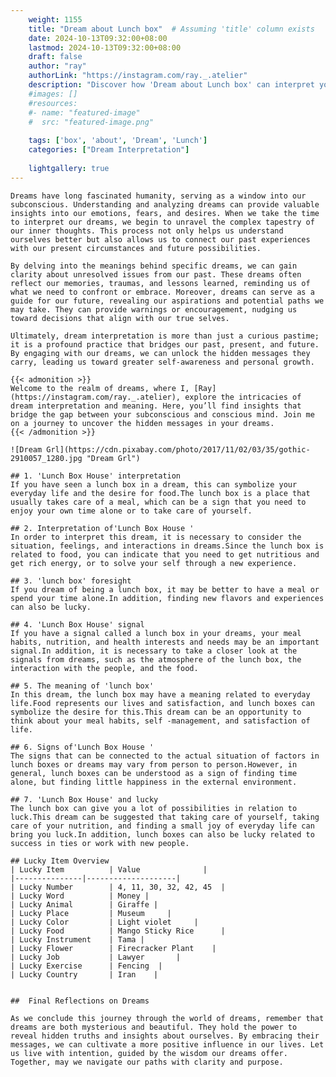 ```yaml
---
    weight: 1155
    title: "Dream about Lunch box"  # Assuming 'title' column exists
    date: 2024-10-13T09:32:00+08:00
    lastmod: 2024-10-13T09:32:00+08:00
    draft: false
    author: "ray"
    authorLink: "https://instagram.com/ray._.atelier"
    description: "Discover how 'Dream about Lunch box' can interpret your future and uncover its significant meanings in your life."
    #images: []
    #resources:
    #- name: "featured-image"
    #  src: "featured-image.png"
    
    tags: ['box', 'about', 'Dream', 'Lunch']
    categories: ["Dream Interpretation"]
    
    lightgallery: true
---
```

    
    Dreams have long fascinated humanity, serving as a window into our subconscious. Understanding and analyzing dreams can provide valuable insights into our emotions, fears, and desires. When we take the time to interpret our dreams, we begin to unravel the complex tapestry of our inner thoughts. This process not only helps us understand ourselves better but also allows us to connect our past experiences with our present circumstances and future possibilities.
    
    By delving into the meanings behind specific dreams, we can gain clarity about unresolved issues from our past. These dreams often reflect our memories, traumas, and lessons learned, reminding us of what we need to confront or embrace. Moreover, dreams can serve as a guide for our future, revealing our aspirations and potential paths we may take. They can provide warnings or encouragement, nudging us toward decisions that align with our true selves.
    
    Ultimately, dream interpretation is more than just a curious pastime; it is a profound practice that bridges our past, present, and future. By engaging with our dreams, we can unlock the hidden messages they carry, leading us toward greater self-awareness and personal growth.
    
    {{< admonition >}}
    Welcome to the realm of dreams, where I, [Ray](https://instagram.com/ray._.atelier), explore the intricacies of dream interpretation and meaning. Here, you’ll find insights that bridge the gap between your subconscious and conscious mind. Join me on a journey to uncover the hidden messages in your dreams.
    {{< /admonition >}}
    
    ![Dream Grl](https://cdn.pixabay.com/photo/2017/11/02/03/35/gothic-2910057_1280.jpg "Dream Grl")
    
    ## 1. 'Lunch Box House' interpretation
    If you have seen a lunch box in a dream, this can symbolize your everyday life and the desire for food.The lunch box is a place that usually takes care of a meal, which can be a sign that you need to enjoy your own time alone or to take care of yourself.
    
    ## 2. Interpretation of'Lunch Box House '
    In order to interpret this dream, it is necessary to consider the situation, feelings, and interactions in dreams.Since the lunch box is related to food, you can indicate that you need to get nutritious and get rich energy, or to solve your self through a new experience.
    
    ## 3. 'lunch box' foresight
    If you dream of being a lunch box, it may be better to have a meal or spend your time alone.In addition, finding new flavors and experiences can also be lucky.
    
    ## 4. 'Lunch Box House' signal
    If you have a signal called a lunch box in your dreams, your meal habits, nutrition, and health interests and needs may be an important signal.In addition, it is necessary to take a closer look at the signals from dreams, such as the atmosphere of the lunch box, the interaction with the people, and the food.
    
    ## 5. The meaning of 'lunch box'
    In this dream, the lunch box may have a meaning related to everyday life.Food represents our lives and satisfaction, and lunch boxes can symbolize the desire for this.This dream can be an opportunity to think about your meal habits, self -management, and satisfaction of life.
    
    ## 6. Signs of'Lunch Box House '
    The signs that can be connected to the actual situation of factors in lunch boxes or dreams may vary from person to person.However, in general, lunch boxes can be understood as a sign of finding time alone, but finding little happiness in the external environment.
    
    ## 7. 'Lunch Box House' and lucky
    The lunch box can give you a lot of possibilities in relation to luck.This dream can be suggested that taking care of yourself, taking care of your nutrition, and finding a small joy of everyday life can bring you luck.In addition, lunch boxes can also be lucky related to success in ties or work with new people.
    
    ## Lucky Item Overview
    | Lucky Item          | Value              |
    |---------------|--------------------|
    | Lucky Number        | 4, 11, 30, 32, 42, 45  |
    | Lucky Word          | Money |
    | Lucky Animal        | Giraffe |
    | Lucky Place         | Museum     |
    | Lucky Color         | Light violet     |
    | Lucky Food          | Mango Sticky Rice      |
    | Lucky Instrument    | Tama |
    | Lucky Flower        | Firecracker Plant    |
    | Lucky Job           | Lawyer       |
    | Lucky Exercise      | Fencing  |
    | Lucky Country       | Iran    |
    
    
    ##  Final Reflections on Dreams
    
    As we conclude this journey through the world of dreams, remember that dreams are both mysterious and beautiful. They hold the power to reveal hidden truths and insights about ourselves. By embracing their messages, we can cultivate a more positive influence in our lives. Let us live with intention, guided by the wisdom our dreams offer. Together, may we navigate our paths with clarity and purpose.
    